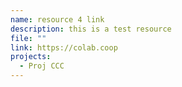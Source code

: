 ```yaml
---
name: resource 4 link
description: this is a test resource
file: ""
link: https://colab.coop
projects:
  - Proj CCC
---
```

